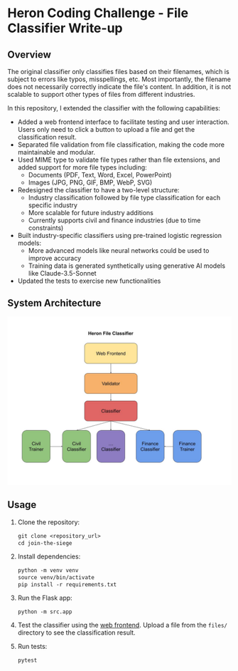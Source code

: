 # Heron Coding Challenge - File Classifier Write-up

## Overview

The original classifier only classifies files based on their filenames, which is subject to errors like typos, misspellings, etc. Most importantly, the filename does not necessarily correctly indicate the file's content. In addition, it is not scalable to support other types of files from different industries.

In this repository, I extended the classifier with the following capabilities:

- Added a web frontend interface to facilitate testing and user interaction. Users only need to click a button to upload a file and get the classification result.
- Separated file validation from file classification, making the code more maintainable and modular.
- Used MIME type to validate file types rather than file extensions, and added support for more file types including:
  - Documents (PDF, Text, Word, Excel, PowerPoint)
  - Images (JPG, PNG, GIF, BMP, WebP, SVG)
- Redesigned the classifier to have a two-level structure:
  - Industry classification followed by file type classification for each specific industry
  - More scalable for future industry additions
  - Currently supports civil and finance industries (due to time constraints)
- Built industry-specific classifiers using pre-trained logistic regression models:
  - More advanced models like neural networks could be used to improve accuracy
  - Training data is generated synthetically using generative AI models like Claude-3.5-Sonnet
- Updated the tests to exercise new functionalities

## System Architecture

![System Architecture](system_arch.jpg)

## Usage

1. Clone the repository:
   ```shell
   git clone <repository_url>
   cd join-the-siege
   ```

2. Install dependencies:
   ```shell
   python -m venv venv
   source venv/bin/activate
   pip install -r requirements.txt
   ```

3. Run the Flask app:
   ```shell
   python -m src.app
   ```

4. Test the classifier using the [web frontend](http://127.0.0.1:5000/). Upload a file from the `files/` directory to see the classification result.

5. Run tests:
   ```shell
   pytest
   ```
